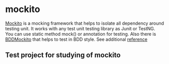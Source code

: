 # mockito

[Mockito] is a mocking framework that helps to isolate all dependency
around testing unit. 
It works with any test unit testing library as Junit or TestNG.  
You can use static method mock() or annotation for testing.
Also there is [BDDMockito] that helps to test in BDD style.
See additional [reference]

## Test project for studying of mockito


<!--
references
-->
[Mockito]: https://site.mockito.org/
[Reference]: https://static.javadoc.io/org.mockito/mockito-core/3.0.0/org/mockito/Mockito.html
[BDDMockito]: https://static.javadoc.io/org.mockito/mockito-core/3.0.0/org/mockito/BDDMockito.html
